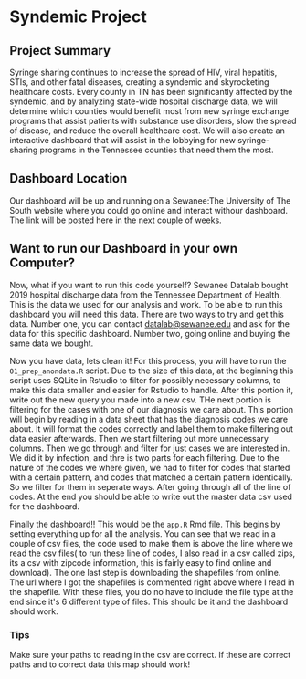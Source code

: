 # Syndemic Project

## Project Summary

Syringe sharing continues to increase the spread of HIV, viral hepatitis, STIs, and other fatal diseases, creating a syndemic and skyrocketing healthcare costs. Every county in TN has been significantly affected by the syndemic, and by analyzing state-wide hospital discharge data, we will determine which counties would benefit most from new syringe exchange programs that assist patients with substance use disorders, slow the spread of disease, and reduce the overall healthcare cost. We will also create an interactive dashboard that will assist in the lobbying for new syringe-sharing programs in the Tennessee counties that need them the most.

## Dashboard Location

Our dashboard will be up and running on a Sewanee:The University of The South website where you could go online and interact withour dashboard. The link will be posted here in the next couple of weeks.

## Want to run our Dashboard in your own Computer?

Now, what if you want to run this code yourself? Sewanee Datalab bought 2019 hospital discharge data from the Tennessee Department of Health. This is the data we used for our analysis and work. To be able to run this dashboard you will need this data. There are two ways to try and get this data. Number one, you can contact datalab@sewanee.edu and ask for the data for this specific dashboard. Number two, going online and buying the same data we bought. 

Now you have data, lets clean it! For this process, you will have to run the `01_prep_anondata.R` script. Due to the size of this data, at the beginning this script uses SQLite in Rstudio to filter for possibly necessary columns, to make this data smaller and easier for Rstudio to handle. After this portion it, write out the new query you made into a new csv. THe next portion is filtering for the cases with one of our diagnosis we care about. This portion will begin by reading in a data sheet that has the diagnosis codes we care about. It will format the codes correctly and label them to make filtering out data easier afterwards. Then we start filtering out more unnecessary columns. Then we go through and filter for just cases we are interested in. We did it by infection, and thre is two parts for each filtering. Due to the nature of the codes we where given, we had to filter for codes that started with a certain pattern, and codes that matched a certain pattern identically. So we filter for them in seperate ways. After going through all of the line of codes. At the end you should be able to write out the master data csv used for the dashboard. 

Finally the dashboard!! This would be the `app.R` Rmd file. This begins by setting everything up for all the analysis. You can see that we read in a couple of csv files, the code used to make them is above the line where we read the csv files( to run these line of codes, I also read in a csv called zips, its a csv with zipcode information, this is fairly easy to find online and download). The one last step is downloading the shapefiles from online. The url where I got the shapefiles is commented right above where I read in the shapefile. With these files, you do no have to include the file type at the end since it's 6 different type of files. This should be it and the dashboard should work. 

### Tips

Make sure your paths to reading in the csv are correct. If these are correct paths and to correct data this map should work!

     
 

